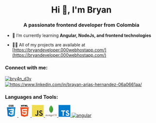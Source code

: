<h1 align="center">Hi 👋, I'm Bryan</h1>
<h3 align="center">A passionate frontend developer from Colombia</h3>

- 🌱 I’m currently learning **Angular, NodeJs, and frontend technologies**

- 👨‍💻 All of my projects are available at [https://bryandeveloper.000webhostapp.com/](https://bryandeveloper.000webhostapp.com/)

<h3 align="left">Connect with me:</h3>
<p align="left">
<a href="https://twitter.com/bry4n_d3v" target="blank"><img align="center" src="https://cdn.jsdelivr.net/npm/simple-icons@3.0.1/icons/twitter.svg" alt="bry4n_d3v" height="30" width="40" /></a>
<a href="https://linkedin.com/in/https://www.linkedin.com/in/brayan-arias-hernandez-06a0661aa/" target="blank"><img align="center" src="https://cdn.jsdelivr.net/npm/simple-icons@3.0.1/icons/linkedin.svg" alt="https://www.linkedin.com/in/brayan-arias-hernandez-06a0661aa/" height="30" width="40" /></a>
</p>

<h3 align="left">Languages and Tools:</h3>
<p align="left"> <a href="https://www.w3schools.com/css/" target="_blank"> <img src="https://raw.githubusercontent.com/devicons/devicon/master/icons/css3/css3-original-wordmark.svg" alt="css3" width="40" height="40"/> </a> <a href="https://www.w3.org/html/" target="_blank"> <img src="https://raw.githubusercontent.com/devicons/devicon/master/icons/html5/html5-original-wordmark.svg" alt="html5" width="40" height="40"/> </a> <a href="https://developer.mozilla.org/en-US/docs/Web/JavaScript" target="_blank"> <img src="https://raw.githubusercontent.com/devicons/devicon/master/icons/javascript/javascript-original.svg" alt="javascript" width="40" height="40"/> </a> <a href="https://www.mongodb.com/" target="_blank"> <img src="https://raw.githubusercontent.com/devicons/devicon/master/icons/mongodb/mongodb-original-wordmark.svg" alt="mongodb" width="40" height="40"/> </a> <a href="https://www.typescriptlang.org/" target="_blank"> <img src="https://raw.githubusercontent.com/devicons/devicon/master/icons/typescript/typescript-original.svg" alt="typescript" width="40" height="40"/> <img src="https://upload.wikimedia.org/wikipedia/commons/c/cf/Angular_full_color_logo.svg" alt="angular" width="40" height="40"/> </a> </p>
